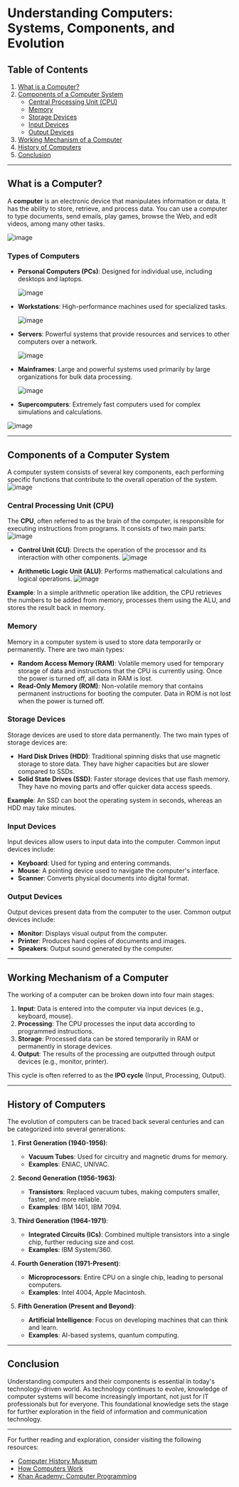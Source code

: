 # Understanding Computers: Systems, Components, and Evolution

## Table of Contents
1. [What is a Computer?](#what-is-a-computer)
2. [Components of a Computer System](#components-of-a-computer-system)
   - [Central Processing Unit (CPU)](#central-processing-unit-cpu)
   - [Memory](#memory)
   - [Storage Devices](#storage-devices)
   - [Input Devices](#input-devices)
   - [Output Devices](#output-devices)
3. [Working Mechanism of a Computer](#working-mechanism-of-a-computer)
4. [History of Computers](#history-of-computers)
5. [Conclusion](#conclusion)

---

## What is a Computer?

A **computer** is an electronic device that manipulates information or data. It has the ability to store, retrieve, and process data. You can use a computer to type documents, send emails, play games, browse the Web, and edit videos, among many other tasks.

![image](https://github.com/user-attachments/assets/520ddee7-6c31-4c1e-b75b-f576cfc2e3e2)

### Types of Computers
- **Personal Computers (PCs)**: Designed for individual use, including desktops and laptops.
  
  ![image](https://github.com/user-attachments/assets/34bae5b1-878a-4a44-b6c0-11b027656f42)

- **Workstations**: High-performance machines used for specialized tasks.
  
  ![image](https://github.com/user-attachments/assets/8d1a953e-0800-4fe5-a74f-2f9e40d761c1)

- **Servers**: Powerful systems that provide resources and services to other computers over a network.
  
  ![image](https://github.com/user-attachments/assets/08ed7878-4aa1-431a-b5ce-cc59aedebd4d)

- **Mainframes**: Large and powerful systems used primarily by large organizations for bulk data processing.
  
  ![image](https://github.com/user-attachments/assets/b93a3287-78e3-423d-9be3-1ff1069d8c15)

- **Supercomputers**: Extremely fast computers used for complex simulations and calculations.

![image](https://github.com/user-attachments/assets/a95fdb23-ed43-41d7-b9e1-7384b42e5af4)

---

## Components of a Computer System

A computer system consists of several key components, each performing specific functions that contribute to the overall operation of the system.
![image](https://github.com/user-attachments/assets/84b1ac87-1828-449d-b196-7883cb2bd4e0)


### Central Processing Unit (CPU)

The **CPU**, often referred to as the brain of the computer, is responsible for executing instructions from programs. It consists of two main parts:
![image](https://github.com/user-attachments/assets/e184062b-de6c-49c3-8270-81ec93106e36)

- **Control Unit (CU)**: Directs the operation of the processor and its interaction with other components.
  ![image](https://github.com/user-attachments/assets/2f6049a9-44fb-465a-a08e-5fd542004cfe)

- **Arithmetic Logic Unit (ALU)**: Performs mathematical calculations and logical operations.
  ![image](https://github.com/user-attachments/assets/17bfb543-45fe-4c17-828c-677cd1ef39a7)


**Example**: In a simple arithmetic operation like addition, the CPU retrieves the numbers to be added from memory, processes them using the ALU, and stores the result back in memory.


### Memory

Memory in a computer system is used to store data temporarily or permanently. There are two main types:
- **Random Access Memory (RAM)**: Volatile memory used for temporary storage of data and instructions that the CPU is currently using. Once the power is turned off, all data in RAM is lost.
- **Read-Only Memory (ROM)**: Non-volatile memory that contains permanent instructions for booting the computer. Data in ROM is not lost when the power is turned off.

### Storage Devices

Storage devices are used to store data permanently. The two main types of storage devices are:
- **Hard Disk Drives (HDD)**: Traditional spinning disks that use magnetic storage to store data. They have higher capacities but are slower compared to SSDs.
- **Solid State Drives (SSD)**: Faster storage devices that use flash memory. They have no moving parts and offer quicker data access speeds.

**Example**: An SSD can boot the operating system in seconds, whereas an HDD may take minutes.

### Input Devices

Input devices allow users to input data into the computer. Common input devices include:
- **Keyboard**: Used for typing and entering commands.
- **Mouse**: A pointing device used to navigate the computer's interface.
- **Scanner**: Converts physical documents into digital format.

### Output Devices

Output devices present data from the computer to the user. Common output devices include:
- **Monitor**: Displays visual output from the computer.
- **Printer**: Produces hard copies of documents and images.
- **Speakers**: Output sound generated by the computer.

---

## Working Mechanism of a Computer

The working of a computer can be broken down into four main stages:

1. **Input**: Data is entered into the computer via input devices (e.g., keyboard, mouse).
2. **Processing**: The CPU processes the input data according to programmed instructions.
3. **Storage**: Processed data can be stored temporarily in RAM or permanently in storage devices.
4. **Output**: The results of the processing are outputted through output devices (e.g., monitor, printer).

This cycle is often referred to as the **IPO cycle** (Input, Processing, Output).

---

## History of Computers

The evolution of computers can be traced back several centuries and can be categorized into several generations:

1. **First Generation (1940-1956)**:
   - **Vacuum Tubes**: Used for circuitry and magnetic drums for memory.
   - **Examples**: ENIAC, UNIVAC.

2. **Second Generation (1956-1963)**:
   - **Transistors**: Replaced vacuum tubes, making computers smaller, faster, and more reliable.
   - **Examples**: IBM 1401, IBM 7094.

3. **Third Generation (1964-1971)**:
   - **Integrated Circuits (ICs)**: Combined multiple transistors into a single chip, further reducing size and cost.
   - **Examples**: IBM System/360.

4. **Fourth Generation (1971-Present)**:
   - **Microprocessors**: Entire CPU on a single chip, leading to personal computers.
   - **Examples**: Intel 4004, Apple Macintosh.

5. **Fifth Generation (Present and Beyond)**:
   - **Artificial Intelligence**: Focus on developing machines that can think and learn.
   - **Examples**: AI-based systems, quantum computing.

---

## Conclusion

Understanding computers and their components is essential in today's technology-driven world. As technology continues to evolve, knowledge of computer systems will become increasingly important, not just for IT professionals but for everyone. This foundational knowledge sets the stage for further exploration in the field of information and communication technology.

---

For further reading and exploration, consider visiting the following resources:
- [Computer History Museum](https://computerhistory.org)
- [How Computers Work](https://computer.howstuffworks.com/)
- [Khan Academy: Computer Programming](https://www.khanacademy.org/computing/computer-programming)


